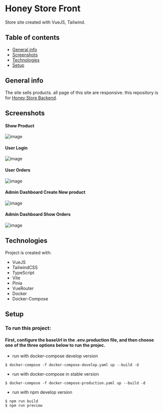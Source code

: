 # Honey Store Front
 Store site created with VueJS, Tailwind.

## Table of contents
* [General info](#general-info)
* [Screenshots](#screenshots)
* [Technologies](#technologies)
* [Setup](#setup)

## General info
The site sells products. all page of this site are responsive.
this repository is for [Honey Store Backend](https://github.com/a-abdi/honey-store-backend). 

## Screenshots
#### Show Product
![image](https://github.com/a-abdi/honey-front/assets/56398602/e6a3c5b9-8853-4fde-bd49-f5b95c62f66c)

#### User Login
![image](https://github.com/a-abdi/honey-front/assets/56398602/fce6c099-53cd-4fa0-8c1f-0d7ad9cf2788)

#### User Orders
![image](https://github.com/a-abdi/honey-front/assets/56398602/ddbdfbcf-8964-4805-93b1-a0a3a26b7367)

#### Admin Dashboard Create New product
![image](https://github.com/a-abdi/honey-front/assets/56398602/6cede8d2-ad69-4ef6-bf0d-4b8fe49fa3f2)

#### Admin Dashboard Show Orders
![image](https://github.com/a-abdi/honey-front/assets/56398602/42906083-c2b1-49ae-bee1-c952834828ce)

## Technologies
Project is created with:
* VueJS 
* TailwindCSS
* TypeScript
* Vite
* Pinia
* VueRouter
* Docker
* Docker-Compose
	
## Setup
### To run this project:
#### First, configure the baseUrl in the .env.production file, and then choose one of the three options below to run the projec.
* run with docker-compose develop version
```
$ docker-compose -f docker-compose-develop.yaml up --build -d
```
* run with docker-compose in stable version
```
$ docker-compose -f docker-compose-production.yaml up --build -d
```
* run with npm develop version
```
$ npm run build
$ npm run preview
```

